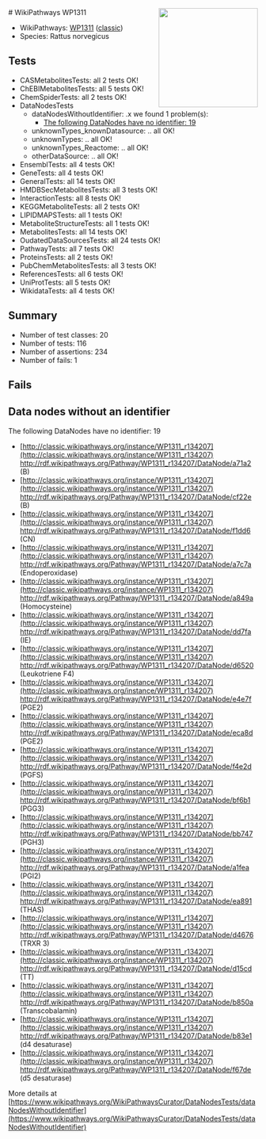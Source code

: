 <img style="float: right; width: 200px" src="https://upload.wikimedia.org/wikipedia/commons/thumb/8/83/Wplogo_with_text_500.png/640px-Wplogo_with_text_500.png" />
# WikiPathways WP1311

* WikiPathways: [WP1311](https://wikipathways.org/pathways/WP1311) ([classic](https://classic.wikipathways.org/instance/WP1311))
* Species: Rattus norvegicus
## Tests
* CASMetabolitesTests: all 2 tests OK!
* ChEBIMetabolitesTests: all 5 tests OK!
* ChemSpiderTests: all 2 tests OK!
* DataNodesTests
    * dataNodesWithoutIdentifier: .x we found 1 problem(s):
        * [The following DataNodes have no identifier: 19](#8792c499)
    * unknownTypes_knownDatasource: .. all OK!
    * unknownTypes: .. all OK!
    * unknownTypes_Reactome: .. all OK!
    * otherDataSource: .. all OK!
* EnsemblTests: all 4 tests OK!
* GeneTests: all 4 tests OK!
* GeneralTests: all 14 tests OK!
* HMDBSecMetabolitesTests: all 3 tests OK!
* InteractionTests: all 8 tests OK!
* KEGGMetaboliteTests: all 2 tests OK!
* LIPIDMAPSTests: all 1 tests OK!
* MetaboliteStructureTests: all 1 tests OK!
* MetabolitesTests: all 14 tests OK!
* OudatedDataSourcesTests: all 24 tests OK!
* PathwayTests: all 7 tests OK!
* ProteinsTests: all 2 tests OK!
* PubChemMetabolitesTests: all 3 tests OK!
* ReferencesTests: all 6 tests OK!
* UniProtTests: all 5 tests OK!
* WikidataTests: all 4 tests OK!


## Summary

* Number of test classes: 20
* Number of tests: 116
* Number of assertions: 234
* Number of fails: 1

## Fails

<a name="8792c499" />

## Data nodes without an identifier

The following DataNodes have no identifier: 19

* [http://classic.wikipathways.org/instance/WP1311_r134207](http://classic.wikipathways.org/instance/WP1311_r134207) http://rdf.wikipathways.org/Pathway/WP1311_r134207/DataNode/a71a2 (B)
* [http://classic.wikipathways.org/instance/WP1311_r134207](http://classic.wikipathways.org/instance/WP1311_r134207) http://rdf.wikipathways.org/Pathway/WP1311_r134207/DataNode/cf22e (B)
* [http://classic.wikipathways.org/instance/WP1311_r134207](http://classic.wikipathways.org/instance/WP1311_r134207) http://rdf.wikipathways.org/Pathway/WP1311_r134207/DataNode/f1dd6 (CN)
* [http://classic.wikipathways.org/instance/WP1311_r134207](http://classic.wikipathways.org/instance/WP1311_r134207) http://rdf.wikipathways.org/Pathway/WP1311_r134207/DataNode/a7c7a (Endoperoxidase)
* [http://classic.wikipathways.org/instance/WP1311_r134207](http://classic.wikipathways.org/instance/WP1311_r134207) http://rdf.wikipathways.org/Pathway/WP1311_r134207/DataNode/a849a (Homocysteine)
* [http://classic.wikipathways.org/instance/WP1311_r134207](http://classic.wikipathways.org/instance/WP1311_r134207) http://rdf.wikipathways.org/Pathway/WP1311_r134207/DataNode/dd7fa (IE)
* [http://classic.wikipathways.org/instance/WP1311_r134207](http://classic.wikipathways.org/instance/WP1311_r134207) http://rdf.wikipathways.org/Pathway/WP1311_r134207/DataNode/d6520 (Leukotriene F4)
* [http://classic.wikipathways.org/instance/WP1311_r134207](http://classic.wikipathways.org/instance/WP1311_r134207) http://rdf.wikipathways.org/Pathway/WP1311_r134207/DataNode/e4e7f (PGE2)
* [http://classic.wikipathways.org/instance/WP1311_r134207](http://classic.wikipathways.org/instance/WP1311_r134207) http://rdf.wikipathways.org/Pathway/WP1311_r134207/DataNode/eca8d (PGE2)
* [http://classic.wikipathways.org/instance/WP1311_r134207](http://classic.wikipathways.org/instance/WP1311_r134207) http://rdf.wikipathways.org/Pathway/WP1311_r134207/DataNode/f4e2d (PGFS)
* [http://classic.wikipathways.org/instance/WP1311_r134207](http://classic.wikipathways.org/instance/WP1311_r134207) http://rdf.wikipathways.org/Pathway/WP1311_r134207/DataNode/bf6b1 (PGG3)
* [http://classic.wikipathways.org/instance/WP1311_r134207](http://classic.wikipathways.org/instance/WP1311_r134207) http://rdf.wikipathways.org/Pathway/WP1311_r134207/DataNode/bb747 (PGH3)
* [http://classic.wikipathways.org/instance/WP1311_r134207](http://classic.wikipathways.org/instance/WP1311_r134207) http://rdf.wikipathways.org/Pathway/WP1311_r134207/DataNode/a1fea (PGI2)
* [http://classic.wikipathways.org/instance/WP1311_r134207](http://classic.wikipathways.org/instance/WP1311_r134207) http://rdf.wikipathways.org/Pathway/WP1311_r134207/DataNode/ea891 (THAS)
* [http://classic.wikipathways.org/instance/WP1311_r134207](http://classic.wikipathways.org/instance/WP1311_r134207) http://rdf.wikipathways.org/Pathway/WP1311_r134207/DataNode/d4676 (TRXR 3)
* [http://classic.wikipathways.org/instance/WP1311_r134207](http://classic.wikipathways.org/instance/WP1311_r134207) http://rdf.wikipathways.org/Pathway/WP1311_r134207/DataNode/d15cd (TT)
* [http://classic.wikipathways.org/instance/WP1311_r134207](http://classic.wikipathways.org/instance/WP1311_r134207) http://rdf.wikipathways.org/Pathway/WP1311_r134207/DataNode/b850a (Transcobalamin)
* [http://classic.wikipathways.org/instance/WP1311_r134207](http://classic.wikipathways.org/instance/WP1311_r134207) http://rdf.wikipathways.org/Pathway/WP1311_r134207/DataNode/b83e1 (d4 desaturase)
* [http://classic.wikipathways.org/instance/WP1311_r134207](http://classic.wikipathways.org/instance/WP1311_r134207) http://rdf.wikipathways.org/Pathway/WP1311_r134207/DataNode/f67de (d5 desaturase)


More details at [https://www.wikipathways.org/WikiPathwaysCurator/DataNodesTests/dataNodesWithoutIdentifier](https://www.wikipathways.org/WikiPathwaysCurator/DataNodesTests/dataNodesWithoutIdentifier)

